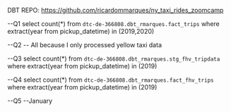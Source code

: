 
DBT REPO: https://github.com/ricardommarques/ny_taxi_rides_zoomcamp

--Q1
select count(*) from `dtc-de-366808.dbt_rmarques.fact_trips`
where extract(year from pickup_datetime) in (2019,2020)

--Q2
-- All because I only processed yellow taxi data

--Q3
select count(*) from `dtc-de-366808.dbt_rmarques.stg_fhv_tripdata`
where extract(year from pickup_datetime) in (2019)

--Q4
select count(*) from `dtc-de-366808.dbt_rmarques.fact_fhv_trips`
where extract(year from pickup_datetime) in (2019)

--Q5
--January